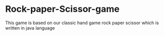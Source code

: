 # Rock-paper-Scissor-game
This game is based on  our classic hand game rock paper scissor which is written in java language 
